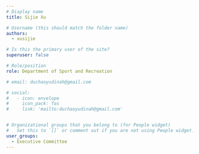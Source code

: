 ```yaml
---
# Display name
title: Sijie Xu

# Username (this should match the folder name)
authors:
  - xusijie

# Is this the primary user of the site?
superuser: false

# Role/position
role: Department of Sport and Recreation

# email: duchaoyudinah@gmail.com

# social:
#   - icon: envelope
#     icon_pack: fas
#     link: 'mailto:duchaoyudinah@gmail.com'


# Organizational groups that you belong to (for People widget)
#   Set this to `[]` or comment out if you are not using People widget.
user_groups:
  - Executive Committee
---
```

